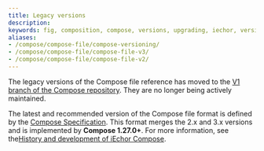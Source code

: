 ```yaml
---
title: Legacy versions
description:
keywords: fig, composition, compose, versions, upgrading, iechor, version 3, iechor compose 3
aliases:
- /compose/compose-file/compose-versioning/
- /compose/compose-file/compose-file-v3/
- /compose/compose-file/compose-file-v2/
---
```


The legacy versions of the Compose file reference has moved to the [V1 branch of the Compose repository](https://github.com/iechor/compose/tree/v1/docs). They are no longer being actively maintained. 

The latest and recommended version of the Compose file format is defined by the [Compose Specification](_index.md). This format merges the 2.x and 3.x versions and is implemented by **Compose 1.27.0+**. For more information, see the[History and development of iEchor Compose](../intro/history.md). 